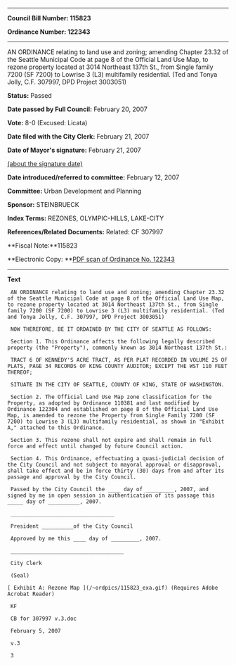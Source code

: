 

********

**Council Bill Number: 115823**
   
**Ordinance Number: 122343**
********

 AN ORDINANCE relating to land use and zoning; amending Chapter 23.32 of the Seattle Municipal Code at page 8 of the Official Land Use Map, to rezone property located at 3014 Northeast 137th St., from Single family 7200 (SF 7200) to Lowrise 3 (L3) multifamily residential. (Ted and Tonya Jolly, C.F. 307997, DPD Project 3003051)

**Status:** Passed
   
**Date passed by Full Council:** February 20, 2007
   
**Vote:** 8-0 (Excused: Licata)
   
**Date filed with the City Clerk:** February 21, 2007
   
**Date of Mayor's signature:** February 21, 2007
   
[(about the signature date)](/~public/approvaldate.htm)
   
   
   
**Date introduced/referred to committee:** February 12, 2007
   
**Committee:** Urban Development and Planning
   
**Sponsor:** STEINBRUECK
   
   
**Index Terms:** REZONES, OLYMPIC-HILLS, LAKE-CITY

**References/Related Documents:** Related: CF 307997

**Fiscal Note:**115823

**Electronic Copy: **[PDF scan of Ordinance No. 122343](/~archives/Ordinances/Ord_122343.pdf)

********

**Text**
   
```
 AN ORDINANCE relating to land use and zoning; amending Chapter 23.32 of the Seattle Municipal Code at page 8 of the Official Land Use Map, to rezone property located at 3014 Northeast 137th St., from Single family 7200 (SF 7200) to Lowrise 3 (L3) multifamily residential. (Ted and Tonya Jolly, C.F. 307997, DPD Project 3003051)

 NOW THEREFORE, BE IT ORDAINED BY THE CITY OF SEATTLE AS FOLLOWS:

 Section 1. This Ordinance affects the following legally described property (the "Property"), commonly known as 3014 Northeast 137th St.:

 TRACT 6 OF KENNEDY'S ACRE TRACT, AS PER PLAT RECORDED IN VOLUME 25 OF PLATS, PAGE 34 RECORDS OF KING COUNTY AUDITOR; EXCEPT THE WST 110 FEET THEREOF;

 SITUATE IN THE CITY OF SEATTLE, COUNTY OF KING, STATE OF WASHINGTON.

 Section 2. The Official Land Use Map zone classification for the Property, as adopted by Ordinance 110381 and last modified by Ordinance 122304 and established on page 8 of the Official Land Use Map, is amended to rezone the Property from Single Family 7200 (SF 7200) to Lowrise 3 (L3) multifamily residential, as shown in "Exhibit A," attached to this Ordinance.

 Section 3. This rezone shall not expire and shall remain in full force and effect until changed by future Council action.

 Section 4. This Ordinance, effectuating a quasi-judicial decision of the City Council and not subject to mayoral approval or disapproval, shall take effect and be in force thirty (30) days from and after its passage and approval by the City Council.

 Passed by the City Council the ____ day of _________, 2007, and signed by me in open session in authentication of its passage this _____ day of __________, 2007.

 _________________________________

 President __________of the City Council

 Approved by me this ____ day of _________, 2007.

 ____________________________________

 City Clerk

 (Seal)

[ Exhibit A: Rezone Map ](/~ordpics/115823_exa.gif) (Requires Adobe Acrobat Reader)

 KF

 CB for 307997 v.3.doc

 February 5, 2007

 v.3

 3

```
